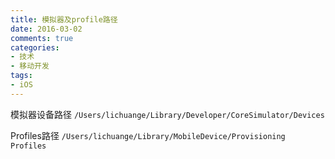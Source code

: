 ```yaml
---
title: 模拟器及profile路径
date: 2016-03-02
comments: true
categories:
- 技术
- 移动开发
tags:
- iOS
---
```


模拟器设备路径
`/Users/lichuange/Library/Developer/CoreSimulator/Devices`

Profiles路径
`/Users/lichuange/Library/MobileDevice/Provisioning Profiles`